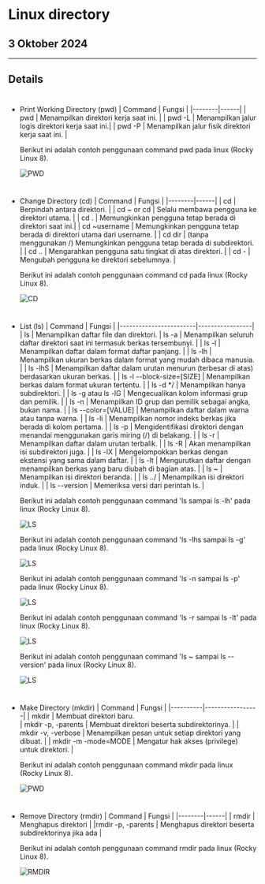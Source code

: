 # Linux directory

## 3 Oktober 2024

---

## Details

#
- Print Working Directory (pwd)
    | Command   | Fungsi |
    |--------|------|
    | pwd | Menampilkan direktori kerja saat ini. |
    | pwd -L  | Menampilkan jalur logis direktori kerja saat ini.|
    | pwd -P | Menampilkan jalur fisik direktori kerja saat ini. |

    Berikut ini adalah contoh penggunaan command pwd pada linux (Rocky Linux 8).

    ![PWD](https://github.com/adampnggwa/BELAJAR-YAVA247/blob/main/Image/command%20linux/pwd.png)

#
- Change Directory (cd)
    | Command   | Fungsi |
    |--------|------|
    | cd         | Berpindah antara direktori.                             |
    | cd ~ or cd | Selalu membawa pengguna ke direktori utama.            |
    | cd .       | Memungkinkan pengguna tetap berada di direktori saat ini.|
    | cd ~username | Memungkinkan pengguna tetap berada di direktori utama dari username. |
    | cd dir     | (tanpa menggunakan /) Memungkinkan pengguna tetap berada di subdirektori. |
    | cd ..      | Mengarahkan pengguna satu tingkat di atas direktori.  |
    | cd -       | Mengubah pengguna ke direktori sebelumnya.             |

    Berikut ini adalah contoh penggunaan command cd pada linux (Rocky Linux 8).

    ![CD](https://github.com/adampnggwa/BELAJAR-YAVA247/blob/main/Image/command%20linux/cd.png)

#
- List (ls)
    | Command   | Fungsi      |
    |------------------------|-----------------|
    | ls         | Menampilkan daftar file dan direktori. 
    | ls -a                  | Menampilkan seluruh daftar direktori saat ini termasuk berkas tersembunyi.          |
    | ls -l                  | Menampilkan daftar dalam format daftar panjang.                                           |
    | ls -lh                 | Menampilkan ukuran berkas dalam format yang mudah dibaca manusia.                         |
    | ls -lhS                | Menampilkan daftar dalam urutan menurun (terbesar di atas) berdasarkan ukuran berkas.     |
    | ls -l --block-size=[SIZE] | Menampilkan berkas dalam format ukuran tertentu.                                         |
    | ls -d */               | Menampilkan hanya subdirektori.                                                          |
    | ls -g atau ls -lG      | Mengecualikan kolom informasi grup dan pemilik.                                          |
    | ls -n                  | Menampilkan ID grup dan pemilik sebagai angka, bukan nama.                               |
    | ls --color=[VALUE]     | Menampilkan daftar dalam warna atau tanpa warna.                                          |
    | ls -li                 | Menampilkan nomor indeks berkas jika berada di kolom pertama.                             |
    | ls -p                  | Mengidentifikasi direktori dengan menandai menggunakan garis miring (/) di belakang.       |
    | ls -r                  | Menampilkan daftar dalam urutan terbalik.                                                |
    | ls -R                  | Akan menampilkan isi subdirektori juga.                                                  |
    | ls -lX                 | Mengelompokkan berkas dengan ekstensi yang sama dalam daftar.                             |
    | ls -lt                 | Mengurutkan daftar dengan menampilkan berkas yang baru diubah di bagian atas.             |
    | ls ~                   | Menampilkan isi direktori beranda.                                                       |
    | ls ../                 | Menampilkan isi direktori induk.                                                          |
    | ls --version           | Memeriksa versi dari perintah ls.                                                          |

    Berikut ini adalah contoh penggunaan command 'ls sampai ls -lh' pada linux (Rocky Linux 8).

    ![LS](https://github.com/adampnggwa/BELAJAR-YAVA247/blob/main/Image/command%20linux/ls-lh.png)

    Berikut ini adalah contoh penggunaan command 'ls -lhs sampai ls -g' pada linux (Rocky Linux 8).

    ![LS](https://github.com/adampnggwa/BELAJAR-YAVA247/blob/main/Image/command%20linux/ls-g.png)

    Berikut ini adalah contoh penggunaan command 'ls -n sampai ls -p' pada linux (Rocky Linux 8).

    ![LS](https://github.com/adampnggwa/BELAJAR-YAVA247/blob/main/Image/command%20linux/ls-p.png)

    Berikut ini adalah contoh penggunaan command 'ls -r sampai ls -lt' pada linux (Rocky Linux 8).

    ![LS](https://github.com/adampnggwa/BELAJAR-YAVA247/blob/main/Image/command%20linux/ls-lt.png)

    Berikut ini adalah contoh penggunaan command 'ls ~ sampai ls --version' pada linux (Rocky Linux 8).

    ![LS](https://github.com/adampnggwa/BELAJAR-YAVA247/blob/main/Image/command%20linux/ls-last.png)

#
- Make Directory (mkdir)
    | Command             | Fungsi       |
    |----------|-----------------|
    | mkdir      | Membuat direktori baru.  
    | mkdir -p, -parents      | Membuat direktori beserta subdirektorinya.             |
    | mkdir -v, -verbose      | Menampilkan pesan untuk setiap direktori yang dibuat.   |
    | mkdir -m -mode=MODE     | Mengatur hak akses (privilege) untuk direktori.         |

    Berikut ini adalah contoh penggunaan command mkdir pada linux (Rocky Linux 8).

    ![PWD](https://github.com/adampnggwa/BELAJAR-YAVA247/blob/main/Image/command%20linux/mkdir.png)


#
- Remove Directory (rmdir)
    | Command   | Fungsi |
    |--------|------|
    | rmdir | Menghapus direktori |
    |rmdir -p, -parents | Menghapus direktori beserta subdirektorinya jika ada |

    Berikut ini adalah contoh penggunaan command rmdir pada linux (Rocky Linux 8).

    ![RMDIR](https://github.com/adampnggwa/BELAJAR-YAVA247/blob/main/Image/command%20linux/rmdir.png)